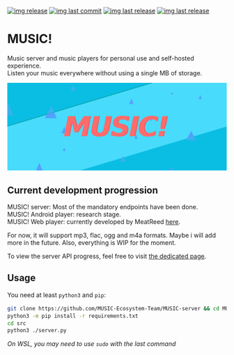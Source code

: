 [![img release](https://img.shields.io/github/commit-activity/m/MUSIC-Ecosystem-Team/MUSIC-server.svg?sanitize=true&color=blue)](#)
[![img last commit](https://img.shields.io/github/last-commit/MUSIC-Ecosystem-Team/MUSIC-server.svg)](#)
[![img last release](https://img.shields.io/github/release/MUSIC-Ecosystem-Team/MUSIC-server.svg?color=red)](#)
[![img last release](https://img.shields.io/twitter/follow/Ooggle_.svg?style=social)](https://twitter.com/Ooggule)

# MUSIC!
Music server and music players for personal use and self-hosted experience.   
Listen your music everywhere without using a single MB of storage.

![logo](music.png)

## Current development progression
MUSIC! server: Most of the mandatory endpoints have been done.    
MUSIC! Android player: research stage.   
MUSIC! Web player: currently developed by MeatReed [here](https://github.com/MUSIC-Ecosystem-Team/MUSIC-node-website).   

For now, it will support mp3, flac, ogg and m4a formats. Maybe i will add more in the future. Also, everything is WIP for the moment.

To view the server API progress, feel free to visit [the dedicated page](diagrams/server/api_doc.md).

## Usage

You need at least `python3` and `pip`:   
```bash
git clone https://github.com/MUSIC-Ecosystem-Team/MUSIC-server && cd MUSIC-server
python3 -m pip install -r requirements.txt
cd src
python3 ./server.py
```
*On WSL, you may need to use `sudo` with the last command*
